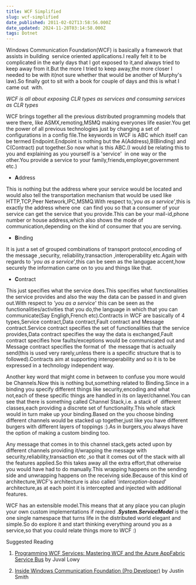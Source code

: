 ```yaml
---
title: WCF Simplified
slug: wcf-simplified
date_published: 2011-02-02T13:58:56.000Z
date_updated: 2024-11-28T03:14:58.000Z
tags: Dotnet
---
```


Windows Communication Foundation(WCF) is basically a framework that assists in building  service oriented applications.I really felt it to be complicated in the early days that I got exposed to it,and always tried to keep away from it.But the more I tried to keep away,the more closer I needed to be with it(not sure whether that would be another of Murphy's law).So finally got to sit with a book for couple of days and this is what I came out  with.

*WCF is all about exposing CLR types as services and consuming services as CLR types*

WCF brings together all the previous distributed programming models that were there, like ASMX,remoting,MSMQ making everyones life easier.You get the power of all previous technologies just by changing a set of configurations in a config file.The keywords in WCF is ABC which itself can be termed Endpoint.Endpoint is nothing but the A(Address),B(Binding) and C(Contract) put together.So now what is this ABC.(I would be relating this to you and explaining as you yourself is a 'service'  in one way or the other.You provide a service to your family,friends,employer,government etc.)

- **A**ddress

This is nothing but the address where your service would be located and would also tell the transportation mechanism that would be used like HTTP,TCP,Peer Network,IPC,MSMQ.With respect to,'*you as a service*',this is exactly the address where one  can find you so that a consumer of your service can get the service that you provide.This can be your mail-id,phone number or house address,which also shows the mode of communication,depending on the kind of consumer that you are serving.

- **B**inding

It is just a set of grouped combinations of transport protocol,encoding of the message ,security, reliability,transaction ,interoperability etc.Again with regards to '*you as a service*',this can be seen as the langugae accent,how securely the information came on to you and things like that.

- **C**ontract

This just specifies what the service does.This specifies what functionalities the service provides and also the way the data can be passed in and given out.With respect to *'you as a service*' this can be seen as the functionalities/activities that you do,the language in which that you can communicate(Say Engligh,French etc).Contracts in WCF are basically of 4 types,Service contract,Data contract,Fault contract and Message contract.Service contract specifies the set of functionalities that the service provides,Data contract specifies the way the data is exchanged,Fault contract specifies how faults/exceptions would be communicated out and Message contract specifies the format of  the message that is actually send(this is used very rarely,unless there is a specific structure that is to followed).Contracts aim at supporting interoperability and so it is to be expressed in a technology independent way.

Another key word that might come in between to confuse you more would be Channels.Now this is nothing but,something related to Binding.Since in a binding you specify different things like security,encoding and what not,each of these specific things are handled in its on layer/channel.You can see that there is something called Channel Stack,i.e. a stack of  different classes,each providing a discrete set of functionality.This whole stack would in turn make up your binding.Based on the you choose binding different channels would be stacked up together,just like you have different burgers with different layers of toppings :).As in burgers,you always have the option of making a custom binding too.

Any message that comes in to this channel stack,gets acted upon by different channels providing it/wrapping the message with security,reliability,transaction etc ,so that it comes out of the stack with all the features applied.So this takes away all the extra effort,that otherwise you would have had to do manually.This wrapping happens on the sending side and unwrapping happens on the receiving side.Because of this kind of architecture,WCF's architecture is also called '*interception-based*' architecture,as at each point it is intercepted and injected with additional features.

WCF has an extensible model.This means that at any place you can plugin your own custom implementations if required .***System.ServiceModel*** is the one single namespace that turns life in the distributed world elegant and simple.So do explore it and start thinking everything around you as a service,so that you could relate things more to WCF :)

Suggested Reading

1. [Programming WCF Services: Mastering WCF and the Azure AppFabric Service Bus](https://www.amazon.com/gp/product/0596805489/ref=as_li_qf_sp_asin_tl?ie=UTF8&amp;camp=1789&amp;creative=9325&amp;creativeASIN=0596805489&amp;linkCode=as2&amp;tag=rahulpnath-20) by Juval Lowy

2. [Inside Windows Communication Foundation (Pro Developer)](https://www.amazon.com/gp/product/0735623066/ref=as_li_qf_sp_asin_tl?ie=UTF8&amp;camp=1789&amp;creative=9325&amp;creativeASIN=0735623066&amp;linkCode=as2&amp;tag=rahulpnath-20) by Justin Smith
